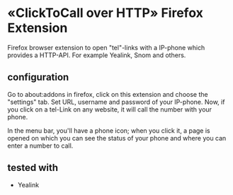 # «ClickToCall over HTTP» Firefox Extension
Firefox browser extension to open "tel"-links with a IP-phone which provides a HTTP-API.
For example Yealink, Snom and others.

## configuration
Go to about:addons in firefox, click on this extension and choose the "settings" tab. Set URL, username and password of your IP-phone.
Now, if you click on a tel-Link on any website, it will call the number with your phone.

In the menu bar, you'll have a phone icon; when you click it, a page is opened on which you can see the status of your phone and where you can enter a number to call.

## tested with
* Yealink

